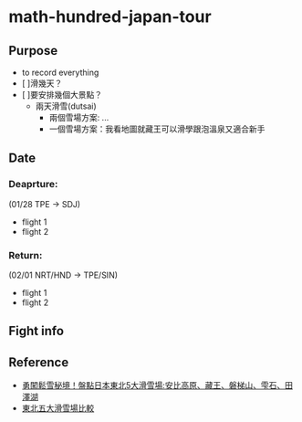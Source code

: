 # math-hundred-japan-tour

## Purpose
- to record everything
- [ ]滑幾天？
- [ ]要安排幾個大景點？
  - 兩天滑雪(dutsai)
    - 兩個雪場方案: ...
    - 一個雪場方案：我看地圖就藏王可以滑學跟泡溫泉又適合新手
## Date
### Deaprture:
(01/28 TPE -> SDJ)
- flight 1
- flight 2

### Return:
(02/01 NRT/HND -> TPE/SIN)
- flight 1
- flight 2

## Fight info

## Reference
- [勇闖鬆雪秘境！盤點日本東北5大滑雪場:安比高原、藏王、磐梯山、雫石、田澤湖](https://solomo.xinmedia.com/ski/109138-japan)
- [東北五大滑雪場比較](https://spiceup.io/sendai_ski)
